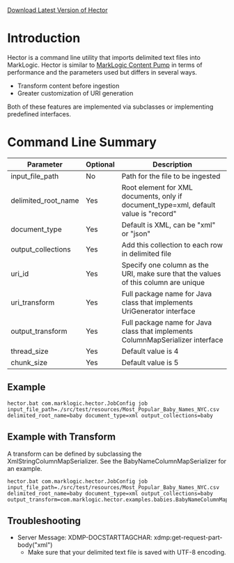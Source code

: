 [Download Latest Version of Hector](https://github.com/sastafford/hector/releases/latest)

# Introduction

Hector is a command line utility that imports delimited text files into MarkLogic.  Hector is similar to [MarkLogic Content Pump](http://docs.marklogic.com/guide/mlcp/intro) in terms of performance and the parameters used but differs in several ways.  

 * Transform content before ingestion     
 * Greater customization of URI generation

Both of these features are implemented via subclasses or implementing predefined interfaces.  
 
# Command Line Summary

Parameter | Optional | Description
----------|----------|-------------
input_file_path | No | Path for the file to be ingested
delimited_root_name | Yes | Root element for XML documents, only if document_type=xml, default value is "record"
document_type | Yes | Default is XML, can be "xml" or "json"
output_collections | Yes | Add this collection to each row in delimited file
uri_id | Yes | Specify one column as the URI, make sure that the values of this column are unique
uri_transform | Yes | Full package name for Java class that implements UriGenerator interface
output_transform | Yes | Full package name for Java class that implements ColumnMapSerializer interface
thread_size | Yes | Default value is 4
chunk_size | Yes | Default value is 5

## Example

    hector.bat com.marklogic.hector.JobConfig job input_file_path=./src/test/resources/Most_Popular_Baby_Names_NYC.csv delimited_root_name=baby document_type=xml output_collections=baby
    

## Example with Transform

A transform can be defined by subclassing the XmlStringColumnMapSerializer.  See the BabyNameColumnMapSerializer for an example.  

    hector.bat com.marklogic.hector.JobConfig job input_file_path=./src/test/resources/Most_Popular_Baby_Names_NYC.csv delimited_root_name=baby document_type=xml output_collections=baby output_transform=com.marklogic.hector.examples.babies.BabyNameColumnMapSerializer

## Troubleshooting

 * Server Message: XDMP-DOCSTARTTAGCHAR: xdmp:get-request-part-body("xml") 
   * Make sure that your delimited text file is saved with UTF-8 encoding.  

